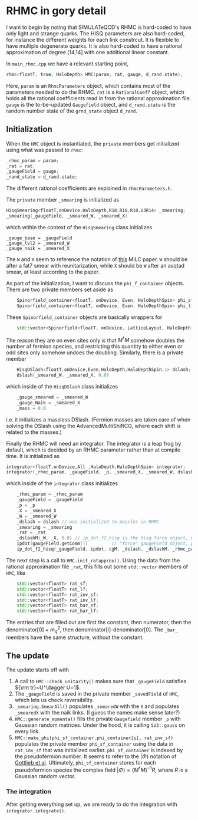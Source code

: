 # RHMC in gory detail

I want to begin by noting that SIMULATeQCD's RHMC is hard-coded to have only
light and strange quarks. The HISQ parameters are also hard-coded, for instance
the different weights for each link constrcut. It is flexible to have multiple
degenerate quarks. It is also hard-coded to have a rational approximation
of degree [14,14] with one additional linear constant.

In `main_rhmc.cpp` we have a relevant starting point,
```C++
rhmc<floatT, true, HaloDepth> HMC(param, rat, gauge, d_rand.state);
```
Here, `param` is an `RhmcParameters` object, which contains most of the parameters
needed to do the RHMC. `rat` is a `RationalCoeff` object, which holds all the
rational coefficients read in from the rational approximation file. `gauge` is
the to-be-updated `Gaugefield` object, and `d_rand.state` is the random
number state of the `grnd_state` object `d_rand`.


## Initialization

When the `HMC` object is instantiated, the `private` members get initialized using
what was passed to `rhmc`:
```C++
_rhmc_param = param;
_rat = rat;
_gaugeField = gauge;
_rand_state = d_rand.state;
```
The different rational coefficients are explained in `rhmcParameters.h`.

The `private` member `_smearing` is initialized as
```C++
HisqSmearing<floatT,onDevice,HaloDepth,R18,R18,R18,U3R14> _smearing;
_smearing(_gaugeField, _smeared_W, _smeared_X)
```
which within the context of the `HisqSmearing` class initializes
```
_gauge_base = _gaugeField 
_gauge_lvl2 = _smeared_W 
_gauge_naik = _smeared_X
```
The `W` and `X` seem to reference the notation of
[this](https://link.aps.org/doi/10.1103/PhysRevD.82.074501) MILC paper.
`W` should be after a fat7 smear with reunitarization, while `X` should
be `W` after an asqtad smear, at least according to the paper.

As part of the initialization, I want to discuss the `phi_f_container` objects. There
are two private members set aside as
```C++
    Spinorfield_container<floatT, onDevice, Even, HaloDepthSpin> phi_sf_container;
    Spinorfield_container<floatT, onDevice, Even, HaloDepthSpin> phi_lf_container;
```
These `Spinorfield_container` objects are basically wrappers for
```C++
    std::vector<Spinorfield<floatT, onDevice, LatticeLayout, HaloDepth, NStacks>>
```
The reason they are on even sites only is that $M^\dagger M$ somehow doubles the number
of fermion species, and restricting this quantity to either even or odd sites only
somehow undoes the doubling. Similarly, there is a private member
```C++
    HisqDSlash<floatT,onDevice,Even,HaloDepth,HaloDepthSpin,1> dslash;
    dslash(_smeared_W, _smeared_X, 0.0) 
```
which inside of the `HisqDSlash` class initializes
```C++
    _gauge_smeared = _smeared_W
    _gauge_Naik = _smeared_X
    _mass = 0.0 
```
i.e. it initializes a massless DSlash. (Fermion masses are taken care of when solving
the DSlash using the AdvancedMultiShiftCG, where each shift is related to the masses.)

Finally the RHMC will need an integrator. The integrator is a leap frog by default, which
is decided by an RHMC parameter rather than at compile time. It is initialized as
```C++
integrator<floatT,onDevice,All ,HaloDepth,HaloDepthSpin> integrator;
integrator(_rhmc_param, _gaugeField, _p, _smeared_X, _smeared_W, dslash, _rat, _smearing)
```
which inside of the `integrator` class initializes
```C++
    _rhmc_param = _rhmc_param
    _gaugeField = _gaugeField
    _p = _p
    _X = _smeared_X
    _W = _smeared_W
    _dslash = dslash // was initialized to massles in RHMC
    _smearing = _smearing
    _rat = _rat
    _dslashM(_W, _X, 0.0) // ip_dot_f2_hisq is the hisq force object, used to calculate stuff
    ipdot(gaugeField.getComm())         // "force" gaugeField object, p-dot
    ip_dot_f2_hisq(_gaugeField, ipdot, cgM, _dslash, _dslashM, _rhmc_param, _rat, _smearing)
```

The next step is a call to `HMC.init_ratapprox()`. Using the data from the rational
approximation file `_rat`, this fills out some `std::vector` members of `HMC`, like
```C++
    std::vector<floatT> rat_sf;
    std::vector<floatT> rat_lf;
    std::vector<floatT> rat_inv_sf;
    std::vector<floatT> rat_inv_lf;
    std::vector<floatT> rat_bar_sf;
    std::vector<floatT> rat_bar_lf;
```
The entries that are filled out are first the constant, then numerator, then the
denominator[0] + $m_q^2$, then denominator[i]-denominator[0]. The `_bar_` members
have the same structure, without the constant.


## The update

The update starts off with

1. A call to `HMC::check_unitarity()` makes sure that `_gaugeField` satisfies ${\rm tr}~U^\dagger U=1$.
2. The `_gaugeField` is saved in the private member `_savedField` of `HMC`, which lets us check reversibility. 
3. `_smearing.SmearAll()` populates `_smearedW` with the `X` and populates `_smearedX` with the naik links. (I guess the names make sense later?)
4. `HMC::generate_momenta()` fills the private `Gaugefield` member `_p` with Gaussian random matrices. Under the hood, it is calling `SU3::gauss` on every link.
5. `HMC::make_phi(phi_sf_container.phi_container[i], rat_inv_sf)` populates the private member `phi_sf_container` using the data in `rat_inv_sf` that
    was initialized earlier. `phi_sf_container` is indexed by the pseudofermion number. It seems to refer to the $|\Phi\rangle$ notation
    of [Gottlieb et al](https://link.aps.org/doi/10.1103/PhysRevD.35.2531). Ultimately, `phi_sf_container` stores for each pseudofermion species the complex field
    $|\Phi\rangle=(M^\dagger M)^{-1} R$, where $R$ is a Gaussian random vector.

### The integration

After getting everything set up, we are ready to do the integration with `integrator.integrate()`.
